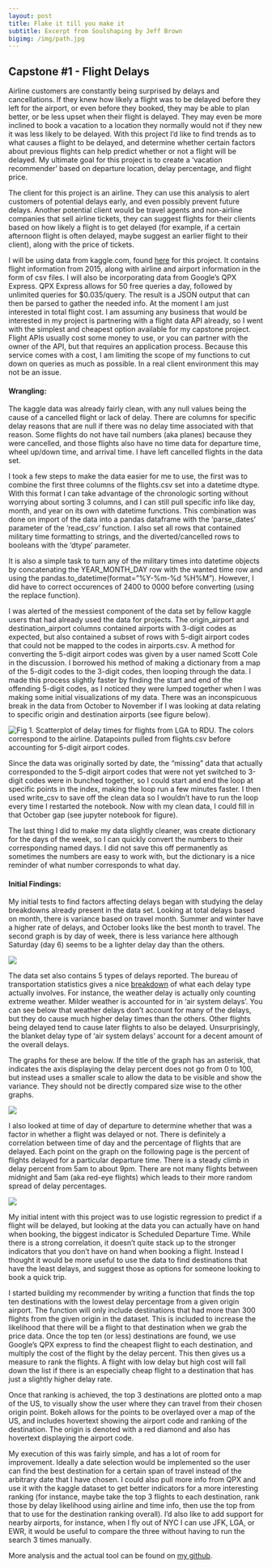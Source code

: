 ```yaml
---
layout: post
title: Flake it till you make it
subtitle: Excerpt from Soulshaping by Jeff Brown
bigimg: /img/path.jpg
---
```


## Capstone #1 - Flight Delays  
Airline customers are constantly being surprised by delays and cancellations. If they knew how likely a flight was to be delayed before they left for the airport, or even before they booked, they may be able to plan better, or be less upset when their flight is delayed. They may even be more inclined to book a vacation to a location they normally would not if they new it was less likely to be delayed. With this project I’d like to find trends as to what causes a flight to be delayed, and determine whether certain factors about previous flights can help predict whether or not a flight will be delayed. My ultimate goal for this project is to create a ‘vacation recommender’ based on departure location, delay percentage, and flight price.

The client for this project is an airline. They can use this analysis to alert customers of potential delays early, and even possibly prevent future delays. Another potential client would be travel agents and non-airline companies that sell airline tickets, they can suggest flights for their clients based on how likely a flight is to get delayed (for example, if a certain afternoon flight is often delayed, maybe suggest an earlier flight to their client), along with the price of tickets. 

I will be using data from kaggle.com, found [here](https://www.kaggle.com/usdot/flight-delays) for this project. It contains flight information from 2015, along with airline and airport information in the form of csv files. I will also be incorporating data from Google’s QPX Express. QPX Express allows for 50 free queries a day, followed by unlimited queries for $0.035/query. The result is a JSON output that can then be parsed to gather the needed info. At the moment I am just interested in total flight cost. I am assuming any business that would be interested in my project is partnering with a flight data API already, so I went with the simplest and cheapest option available for my capstone project. Flight APIs usually cost some money to use, or you can partner with the owner of the API, but that requires an application process. Because this service comes with a cost, I am limiting the scope of my functions to cut down on queries as much as possible. In a real client environment this may not be an issue. 

#### Wrangling:  
The kaggle data was already fairly clean, with any null values being the cause of a cancelled flight or lack of delay. There are columns for specific delay reasons that are null if there was no delay time associated with that reason. Some flights do not have tail numbers (aka planes) because they were cancelled, and those flights also have no time data for departure time, wheel up/down time, and arrival time. I have left cancelled flights in the data set.

I took a few steps to make the data easier for me to use, the first was to combine the first three columns of the flights.csv set into a datetime dtype. With this format I can take advantage of the chronologic sorting without worrying about sorting 3 columns, and I can still pull specific info like day, month, and year on its own with datetime functions. This combination was done on import of the data into a pandas dataframe with the ‘parse_dates’ parameter of the ‘read_csv’ function. I also set all rows that contained military time formatting to strings, and the diverted/cancelled rows to booleans with the ‘dtype’ parameter.

It is also a simple task to turn any of the military times into datetime objects by concatenating the YEAR_MONTH_DAY row with the wanted time row and using the pandas.to_datetime(format=”%Y-%m-%d %H%M”). However, I did have to correct occurences of 2400 to 0000 before converting (using the replace function). 

I was alerted of the messiest component of the data set by fellow kaggle users that had already used the data for projects. The origin_airport and destination_airport columns contained airports with 3-digit codes as expected, but also contained a subset of rows with 5-digit airport codes that could not be mapped to the codes in airports.csv. A method for converting the 5-digit airport codes was given by a user named Scott Cole in the discussion. I borrowed his method of making a dictionary from a map of the 5-digit codes to the 3-digit codes, then looping through the data. I made this process slightly faster by finding the start and end of the offending 5-digit codes, as I noticed they were lumped together when I was making some initial visualizations of my data. There was an inconspicuous break in the data from October to November if I was looking at data relating to specific origin and destination airports (see figure below).

![Fig 1. Scatterplot of delay times for flights from LGA to RDU. The colors correspond to the airline. Datapoints pulled from flights.csv before accounting for 5-digit airport codes.](https://raw.githubusercontent.com/claireramming/claireramming.github.io/master/images/flights_1.png)

Since the data was originally sorted by date, the “missing” data that actually corresponded to the 5-digit airport codes that were not yet switched to 3-digit codes were in bunched together, so I could start and end the loop at specific points in the index, making the loop run a few minutes faster. I then used write_csv to save off the clean data so I wouldn’t have to run the loop every time I restarted the notebook. Now with my clean data, I could fill in that October gap (see jupyter notebook for figure).

The last thing I did to make my data slightly cleaner, was create  dictionary for the days of the week, so I can quickly convert the numbers to their corresponding named days. I did not save this off permanently as sometimes the numbers are easy to work with, but the dictionary is a nice reminder of what number corresponds to what day.

#### Initial Findings:  
My initial tests to find factors affecting delays began with studying the delay breakdowns already present in the data set. Looking at total delays based on month, there is variance based on travel month. Summer and winter have a higher rate of delays, and October looks like the best month to travel. The second graph is by day of week, there is less variance here although Saturday (day 6) seems to be a lighter delay day than the others. 

![](https://raw.githubusercontent.com/claireramming/claireramming.github.io/master/images/flights_2.png)

The data set also contains 5 types of delays reported. The bureau of transportation statistics gives a nice [breakdown](https://www.rita.dot.gov/bts/help/aviation/html/understanding.html) of what each delay type actually involves. For instance, the weather delay is actually only counting extreme weather. Milder weather is accounted for in ‘air system delays’. You can see below that weather delays don’t account for many of the delays, but they do cause much higher delay times than the others. Other flights being delayed tend to cause later flights to also be delayed. Unsurprisingly, the blanket delay type of ‘air system delays’ account for a decent amount of the overall delays.

The graphs for these are below. If the title of the graph has an asterisk, that indicates the axis displaying the delay percent does not go from 0 to 100, but instead uses a smaller scale to allow the data to be visible and show the variance. They should not be directly compared size wise to the other graphs.

![](https://raw.githubusercontent.com/claireramming/claireramming.github.io/master/images/flights_3.png)

I also looked at time of day of departure to determine whether that was a factor in whether a flight was delayed or not. There is definitely a correlation between time of day and the percentage of flights that are delayed. Each point on the graph on the following page is the percent of flights delayed for a particular departure time. There is a steady climb in delay percent from 5am to about 9pm. There are not many flights between midnight and 5am (aka red-eye flights) which leads to their more random spread of delay percentages.

![](https://raw.githubusercontent.com/claireramming/claireramming.github.io/master/images/flights_4.png)
 
My initial intent with this project was to use logistic regression to predict if a flight will be delayed, but looking at the data you can actually have on hand when booking, the biggest indicator is Scheduled Departure Time. While there is a strong correlation, it doesn’t quite stack up to the stronger indicators that you don’t have on hand when booking a flight. Instead I thought it would be more useful to use the data to find destinations that have the least delays, and suggest those as options for someone looking to book a quick trip. 

I started building my recommender by writing a function that finds the top ten destinations with the lowest delay percentage from a given origin airport. The function will only include destinations that had more than 300 flights from the given origin in the dataset. This is included to increase the likelihood that there will be a flight to that destination when we grab the price data. Once the top ten (or less) destinations are found, we use Google’s QPX express to find the cheapest flight to each destination, and multiply the cost of the flight by the delay percent. This then gives us a measure to rank the flights. A flight with low delay but high cost will fall down the list if there is an especially cheap flight to a destination that has just a slightly higher delay rate. 

Once that ranking is achieved, the top 3 destinations are plotted onto a map of the US, to visually show the user where they can travel from their chosen origin point. Bokeh allows for the points to be overlayed over a map of the US, and includes hovertext showing the airport code and ranking of the destination. The origin is denoted with a red diamond and also has hovertext displaying the airport code. 

My execution of this was fairly simple, and has a lot of room for improvement. Ideally a date selection would be implemented so the user can find the best destination for a certain span of travel instead of the arbitrary date that I have chosen. I could also pull more info from QPX and use it with the kaggle dataset to get better indicators for a more interesting ranking (for instance, maybe take the top 3 flights to each destination, rank those by delay likelihood using airline and time info, then use the top from that to use for the destination ranking overall). I’d also like to add support for nearby airports, for instance, when I fly out of NYC I can use JFK, LGA, or EWR, it would be useful to compare the three without having to run the search 3 times manually. 

More analysis and the actual tool can be found on [my github](https://github.com/claireramming/Capstone_1_Flight_Delays). 
